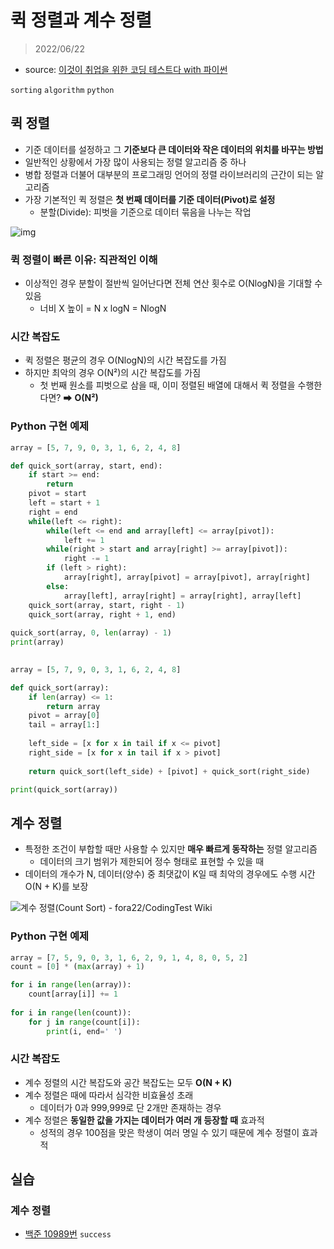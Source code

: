 # 퀵 정렬과 계수 정렬

> 2022/06/22

- source: [이것이 취업을 위한 코딩 테스트다 with 파이썬](https://www.youtube.com/playlist?list=PLRx0vPvlEmdAghTr5mXQxGpHjWqSz0dgC)

`sorting` `algorithm` `python`



## 퀵 정렬

- 기준 데이터를 설정하고 그 **기준보다 큰 데이터와 작은 데이터의 위치를 바꾸는 방법**
- 일반적인 상황에서 가장 많이 사용되는 정렬 알고리즘 중 하나
- 병합 정렬과 더불어 대부분의 프로그래밍 언어의 정렬 라이브러리의 근간이 되는 알고리즘
- 가장 기본적인 퀵 정렬은 **첫 번째 데이터를 기준 데이터(Pivot)로 설정**
  - 분할(Divide): 피벗을 기준으로 데이터 묶음을 나누는 작업



![img](https://miro.medium.com/max/1220/1*c8FT6a4d8bdZMxqYOxPL9A.png)



### 퀵 정렬이 빠른 이유: 직관적인 이해

- 이상적인 경우 분할이 절반씩 일어난다면 전체 연산 횟수로 O(NlogN)을 기대할 수 있음
  - 너비 X 높이 = N x logN = NlogN



### 시간 복잡도

- 퀵 정렬은 평균의 경우 O(NlogN)의 시간 복잡도를 가짐
- 하지만 최악의 경우 O(N²)의 시간 복잡도를 가짐
  - 첫 번째 원소를 피벗으로 삼을 때, 이미 정렬된 배열에 대해서 퀵 정렬을 수행한다면? ➡ **O(N²)**



### Python 구현 예제

```python
array = [5, 7, 9, 0, 3, 1, 6, 2, 4, 8]

def quick_sort(array, start, end):
    if start >= end:
        return 
    pivot = start
    left = start + 1
    right = end
    while(left <= right):
        while(left <= end and array[left] <= array[pivot]):
            left += 1
        while(right > start and array[right] >= array[pivot]):
            right -= 1
        if (left > right):
            array[right], array[pivot] = array[pivot], array[right]
        else:
            array[left], array[right] = array[right], array[left]
	quick_sort(array, start, right - 1)
    quick_sort(array, right + 1, end)
    
quick_sort(array, 0, len(array) - 1)
print(array)
            
```

```python
array = [5, 7, 9, 0, 3, 1, 6, 2, 4, 8]

def quick_sort(array):
    if len(array) <= 1:
        return array
    pivot = array[0]
    tail = array[1:]
    
    left_side = [x for x in tail if x <= pivot]
    right_side = [x for x in tail if x > pivot]
    
    return quick_sort(left_side) + [pivot] + quick_sort(right_side)

print(quick_sort(array))
```



## 계수 정렬

- 특정한 조건이 부합할 때만 사용할 수 있지만 **매우 빠르게 동작하는** 정렬 알고리즘
  - 데이터의 크기 범위가 제한되어 정수 형태로 표현할 수 있을 때
- 데이터의 개수가 N, 데이터(양수) 중 최댓값이 K일 때 최악의 경우에도 수행 시간 O(N + K)를 보장



![계수 정렬(Count Sort) - fora22/CodingTest Wiki](https://user-images.githubusercontent.com/48875566/104679966-283d0100-5732-11eb-88a8-d31c01aadc7d.png)



### Python 구현 예제

```python
array = [7, 5, 9, 0, 3, 1, 6, 2, 9, 1, 4, 8, 0, 5, 2]
count = [0] * (max(array) + 1)

for i in range(len(array)):
    count[array[i]] += 1
    
for i in range(len(count)):
    for j in range(count[i]):
        print(i, end=' ')
```



### 시간 복잡도

- 계수 정렬의 시간 복잡도와 공간 복잡도는 모두 **O(N + K)**
- 계수 정렬은 때에 따라서 심각한 비효율성 초래
  - 데이터가 0과 999,999로 단 2개만 존재하는 경우
- 계수 정렬은 **동일한 값을 가지는 데이터가 여러 개 등장할 때** 효과적
  - 성적의 경우 100점을 맞은 학생이 여러 명일 수 있기 때문에 계수 정렬이 효과적





## 실습

### 계수 정렬

- [백준 10989번](https://www.acmicpc.net/problem/10989) `success`